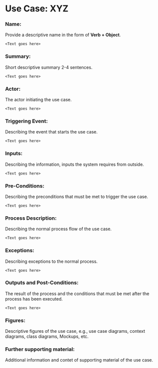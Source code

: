 # Use Case: XYZ

### Name:

Provide a descriptive name in the form of **Verb + Object**.

    <Text goes here>

### Summary:

Short descriptive summary 2-4 sentences.

    <Text goes here>

### Actor:

The actor initiating the use case.

    <Text goes here>

### Triggering Event:

Describing the event that starts the use case.

    <Text goes here>

### Inputs:

Describing the information, inputs the system requires from outside.

    <Text goes here>

### Pre-Conditions:

Describing the preconditions that must be met to trigger the use case.

    <Text goes here>

### Process Description:

Describing the normal process flow of the use case.

    <Text goes here>

### Exceptions:

Describing exceptions to the normal process.

    <Text goes here>

### Outputs and Post-Conditions:

The result of the process and the conditions that must be met after the process has been executed.

    <Text goes here>

### Figures:

Descriptive figures of the use case, e.g., use case diagrams, context diagrams, class diagrams, Mockups, etc.

### Further supporting material:

Additional information and contet of supporting material of the use case.
